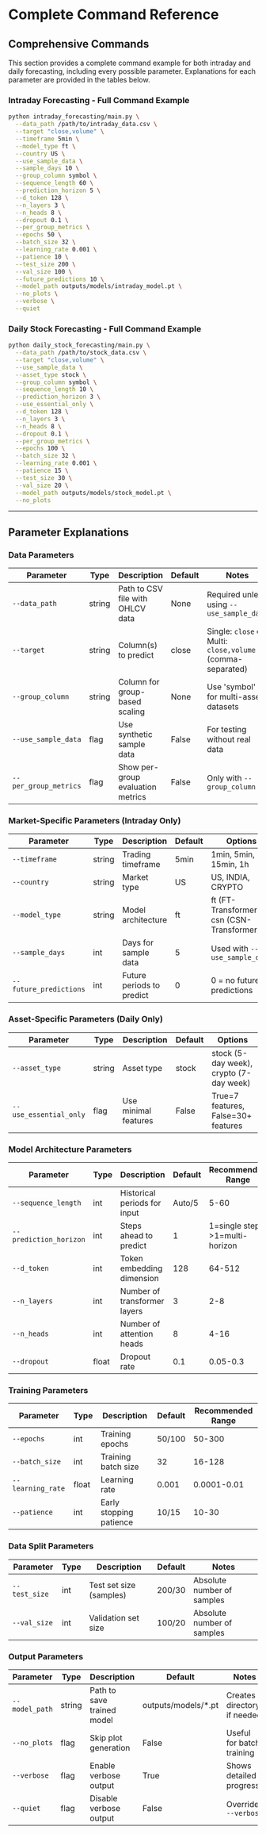 # Complete Command Reference

## Comprehensive Commands

This section provides a complete command example for both intraday and daily forecasting, including every possible parameter. Explanations for each parameter are provided in the tables below.

### Intraday Forecasting - Full Command Example

```bash
python intraday_forecasting/main.py \
  --data_path /path/to/intraday_data.csv \
  --target "close,volume" \
  --timeframe 5min \
  --model_type ft \
  --country US \
  --use_sample_data \
  --sample_days 10 \
  --group_column symbol \
  --sequence_length 60 \
  --prediction_horizon 5 \
  --d_token 128 \
  --n_layers 3 \
  --n_heads 8 \
  --dropout 0.1 \
  --per_group_metrics \
  --epochs 50 \
  --batch_size 32 \
  --learning_rate 0.001 \
  --patience 10 \
  --test_size 200 \
  --val_size 100 \
  --future_predictions 10 \
  --model_path outputs/models/intraday_model.pt \
  --no_plots \
  --verbose \
  --quiet
```

### Daily Stock Forecasting - Full Command Example

```bash
python daily_stock_forecasting/main.py \
  --data_path /path/to/stock_data.csv \
  --target "close,volume" \
  --use_sample_data \
  --asset_type stock \
  --group_column symbol \
  --sequence_length 10 \
  --prediction_horizon 3 \
  --use_essential_only \
  --d_token 128 \
  --n_layers 3 \
  --n_heads 8 \
  --dropout 0.1 \
  --per_group_metrics \
  --epochs 100 \
  --batch_size 32 \
  --learning_rate 0.001 \
  --patience 15 \
  --test_size 30 \
  --val_size 20 \
  --model_path outputs/models/stock_model.pt \
  --no_plots
```

--- 

## Parameter Explanations

### Data Parameters

| Parameter | Type | Description | Default | Notes |
|-----------|------|-------------|---------|-------|
| `--data_path` | string | Path to CSV file with OHLCV data | None | Required unless using `--use_sample_data` |
| `--target` | string | Column(s) to predict | close | Single: `close` or Multi: `close,volume` (comma-separated) |
| `--group_column` | string | Column for group-based scaling | None | Use 'symbol' for multi-asset datasets |
| `--use_sample_data` | flag | Use synthetic sample data | False | For testing without real data |
| `--per_group_metrics` | flag | Show per-group evaluation metrics | False | Only with `--group_column` |

### Market-Specific Parameters (Intraday Only)

| Parameter | Type | Description | Default | Options |
|-----------|------|-------------|---------|---------|
| `--timeframe` | string | Trading timeframe | 5min | 1min, 5min, 15min, 1h |
| `--country` | string | Market type | US | US, INDIA, CRYPTO |
| `--model_type` | string | Model architecture | ft | ft (FT-Transformer), csn (CSN-Transformer) |
| `--sample_days` | int | Days for sample data | 5 | Used with `--use_sample_data` |
| `--future_predictions` | int | Future periods to predict | 0 | 0 = no future predictions |

### Asset-Specific Parameters (Daily Only)

| Parameter | Type | Description | Default | Options |
|-----------|------|-------------|---------|---------|
| `--asset_type` | string | Asset type | stock | stock (5-day week), crypto (7-day week) |
| `--use_essential_only` | flag | Use minimal features | False | True=7 features, False=30+ features |

### Model Architecture Parameters

| Parameter | Type | Description | Default | Recommended Range |
|-----------|------|-------------|---------|-------------------|
| `--sequence_length` | int | Historical periods for input | Auto/5 | 5-60 |
| `--prediction_horizon` | int | Steps ahead to predict | 1 | 1=single step, >1=multi-horizon |
| `--d_token` | int | Token embedding dimension | 128 | 64-512 |
| `--n_layers` | int | Number of transformer layers | 3 | 2-8 |
| `--n_heads` | int | Number of attention heads | 8 | 4-16 |
| `--dropout` | float | Dropout rate | 0.1 | 0.05-0.3 |

### Training Parameters

| Parameter | Type | Description | Default | Recommended Range |
|-----------|------|-------------|---------|-------------------|
| `--epochs` | int | Training epochs | 50/100 | 50-300 |
| `--batch_size` | int | Training batch size | 32 | 16-128 |
| `--learning_rate` | float | Learning rate | 0.001 | 0.0001-0.01 |
| `--patience` | int | Early stopping patience | 10/15 | 10-30 |

### Data Split Parameters

| Parameter | Type | Description | Default | Notes |
|-----------|------|-------------|---------|-------|
| `--test_size` | int | Test set size (samples) | 200/30 | Absolute number of samples |
| `--val_size` | int | Validation set size | 100/20 | Absolute number of samples |

### Output Parameters

| Parameter | Type | Description | Default | Notes |
|-----------|------|-------------|---------|-------|
| `--model_path` | string | Path to save trained model | outputs/models/*.pt | Creates directory if needed |
| `--no_plots` | flag | Skip plot generation | False | Useful for batch training |
| `--verbose` | flag | Enable verbose output | True | Shows detailed progress |
| `--quiet` | flag | Disable verbose output | False | Overrides `--verbose` |

